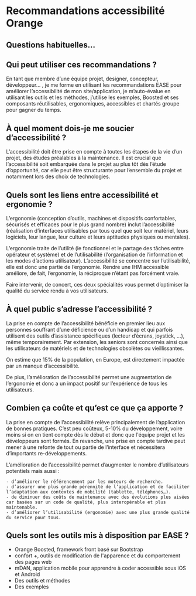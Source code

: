 # Recommandations accessibilité Orange <h2 class="page-title">Questions habituelles…</h2>
<script>$(document).ready(function () {
    setBreadcrumb([{"label":"Organisation du site"}]);
});</script>

## Qui peut utiliser ces recommandations&nbsp;?

En tant que membre d’une équipe projet, designer, concepteur, développeur… , je me forme en utilisant les recommandations EASE pour améliorer l’accessibilité de mon site/application, je m’auto-évalue en utilisant les outils et les méthodes, j’utilise les exemples, Boosted et ses composants réutilisables, ergonomiques, accessibles et chartés groupe pour gagner du temps.

## À quel moment dois-je me soucier d’accessibilité&nbsp;?

L’accessibilité doit être prise en compte à toutes les étapes de la vie d’un projet, des études préalables à la maintenance.
Il est crucial que l’accessibilité soit embarquée dans le projet au plus tôt dès l’étude d’opportunité, car elle peut être structurante pour l’ensemble du projet et notamment lors des choix de technologies.

## Quels sont les liens entre accessibilité et ergonomie&nbsp;?

L’ergonomie (conception d’outils, machines et dispositifs confortables, sécurisés et efficaces pour le plus grand nombre) inclut l’accessibilité (réalisation d’interfaces utilisables par tous quel que soit leur matériel, leurs logiciels, leur langue, leur culture et leurs aptitudes physiques ou mentales).

L’ergonomie traite de l’utilité (le fonctionnel et le partage des tâches entre opérateur et système) et de l’utilisabilité (l’organisation de l’information et les modes d’actions utilisateur).
L’accessibilité se concentre sur l’utilisabilité, elle est donc une partie de l’ergonomie.
Rendre une IHM accessible améliore, de fait, l’ergonomie, la réciproque n’étant pas forcément vraie.

Faire intervenir, de concert, ces deux spécialités vous permet d’optimiser la qualité du service rendu à vos utilisateurs.

## À quel public s’adresse l’accessibilité&nbsp;?

La prise en compte de l’accessibilité bénéficie en premier lieu aux personnes souffrant d’une déficience ou d’un handicap et qui parfois utilisent des outils d’assistance spécifiques (lecteur d’écrans, joystick, …), même temporairement.
Par extension, les seniors sont concernés ainsi que les utilisateurs de matériels et de technologies obsolètes ou vieillissantes.

On estime que 15% de la population, en Europe, est directement impactée par un manque d’accessibilité.

De plus, l’amélioration de l’accessibilité permet une augmentation de l’ergonomie et donc a un impact positif sur l’expérience de tous les utilisateurs.

## Combien ça coûte et qu’est ce que ça apporte&nbsp;?

La prise en compte de l’accessibilité relève principalement de l’application de bonnes pratiques.
C’est peu coûteux, 5-10% du développement, voire moins si on en tient compte dès le début et donc que l'équipe projet et les développeurs sont formés. En revanche, une prise en compte tardive peut mener à une refonte de tout ou partie de l’interface et nécessitera d’importants re-développements.

L’amélioration de l’accessibilité permet d’augmenter le nombre d’utilisateurs potentiels mais aussi&nbsp;:

    - d’améliorer le référencement par les moteurs de recherche.
    - d’assurer une plus grande pérennité de l’application et de faciliter l’adaptation aux contextes de mobilité (tablette, téléphones…).
    - de diminuer des coûts de maintenance avec des évolutions plus aisées car basées sur un code de qualité, plus interopérable et plus maintenable.
    - d’améliorer l’utilisabilité (ergonomie) avec une plus grande qualité du service pour tous.


## Quels sont les outils mis à disposition par EASE&nbsp;?

- Orange Boosted, framework front basé sur Bootstrap
- confort +, outils de modification de l'apparence et du comportement des pages web
- mDAN, application mobile pour apprendre à coder accessible sous iOS et Android
- Des outils et méthodes 
- Des exemples

